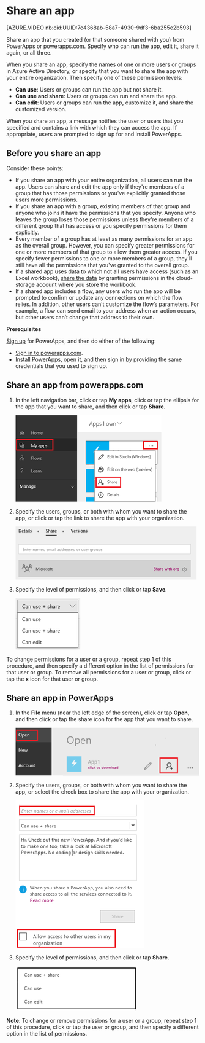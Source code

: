 <properties
    pageTitle="Share an app in PowerApps | Microsoft PowerApps"
    description="Share your app by giving other users permission to run or modify it"
    services=""
    suite="powerapps"
    documentationCenter="na"
    authors="AFTOwen"
    manager="erikre"
    editor=""
    tags=""/>
<tags
    ms.service="powerapps"
    ms.devlang="na"
    ms.topic="article"
    ms.tgt_pltfrm="na"
    ms.workload="na"
    ms.date="06/24/2016"
    ms.author="anneta"/>

# Share an app #

[AZURE.VIDEO nb:cid:UUID:7c4368ab-58a7-4930-9df3-6ba255e2b593]

Share an app that you created (or that someone shared with you) from PowerApps or [powerapps.com](https://web.powerapps.com). Specify who can run the app, edit it, share it again, or all three.

When you share an app, specify the names of one or more users or groups in Azure Active Directory, or specify that you want to share the app with your entire organization. Then specify one of these permission levels:

- **Can use**: Users or groups can run the app but not share it.
- **Can use and share**: Users or groups can run and share the app.
- **Can edit**: Users or groups can run the app, customize it, and share the customized version.

When you share an app, a message notifies the user or users that you specified and contains a link with which they can access the app. If appropriate, users are prompted to sign up for and install PowerApps.

## Before you share an app ##
Consider these points:

- If you share an app with your entire organization, all users can run the app. Users can share and edit the app only if they're members of a group that has those permissions or you've explicitly granted those users more permissions.
- If you share an app with a group, existing members of that group and anyone who joins it have the permissions that you specify. Anyone who leaves the group loses those permissions unless they're members of a different group that has access or you specify permissions for them explicitly.
- Every member of a group has at least as many permissions for an app as the overall group. However, you can specify greater permissions for one or more members of that group to allow them greater access. If you specify fewer permissions to one or more members of a group, they'll still have all the permissions that you've granted to the overall group.
- If a shared app uses data to which not all users have access (such as an Excel workbook), [share the data](share-app-data.md) by granting permissions in the cloud-storage account where you store the workbook.
- If a shared app includes a flow, any users who run the app will be prompted to confirm or update any connections on which the flow relies. In addition, other users can’t customize the flow’s parameters. For example, a flow can send email to your address when an action occurs, but other users can’t change that address to their own.

**Prerequisites**

[Sign up](signup-for-powerapps.md) for PowerApps, and then do either of the following:

- [Sign in to powerapps.com](https://web.powerapps.com).
- [Install PowerApps](http://aka.ms/powerappsinstall), open it, and then sign in by providing the same credentials that you used to sign up.

## Share an app from powerapps.com
1.  In the left navigation bar, click or tap **My apps**, click or tap the ellipsis for the app that you want to share, and then click or tap **Share**.

	![Share option in powerapps.com](./media/share-app/portal-share.png)

1. Specify the users, groups, or both with whom you want to share the app, or click or tap the link to share the app with your organization.

	![Specify users in powerapps.com](./media/share-app/portal-users.png)

1. Specify the level of permissions, and then click or tap **Save**.

	![Specify permissions in powerapps.com](./media/share-app/portal-permissions.png)

To change permissions for a user or a group, repeat step 1 of this procedure, and then specify a different option in the list of permissions for that user or group. To remove all permissions for a user or group, click or tap the **x** icon for that user or group.

## Share an app in PowerApps ##
1. In the **File** menu (near the left edge of the screen), click or tap **Open**, and then click or tap the share icon for the app that you want to share.

	![Share option in PowerApps](./media/share-app/studio-share.png)

1. Specify the users, groups, or both with whom you want to share the app, or select the check box to share the app with your organization.

	![Specify users in PowerApps](./media/share-app/studio-users.png)

1. Specify the level of permissions, and then click or tap **Share**.

	![Specify permissions in PowerApps](./media/share-app/studio-permissions.png)

**Note**: To change or remove permissions for a user or a group, repeat step 1 of this procedure, click or tap the user or group, and then specify a different option in the list of permissions.
